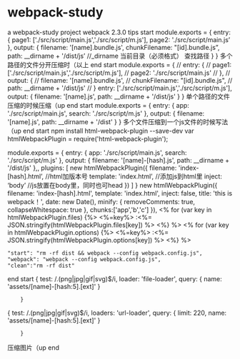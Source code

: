 # webpack-study
a webpack-study project
webpack 2.3.0
tips
start
module.exports = {
    entry: {
        page1: ['./src/script/main.js','./src/script/m.js'],
        page2: './src/script/main.js’
    },
    output: {
        filename: '[name].bundle.js',
        chunkFilename: "[id].bundle.js”, 
        path: __dirname + '/dist/js’   //_dirname 当前目录（必须格式） 查找路径
    }
}
多个路径的文件分开压缩时（以上
end
start
module.exports = {
    // entry: {
    //     page1: ['./src/script/main.js','./src/script/m.js'],
    //     page2: './src/script/main.js'
    // },
    // output: {
    //     filename: '[name].bundle.js',
    //     chunkFilename: "[id].bundle.js",
    //     path: __dirname + '/dist/js'
    // }
    entry: ['./src/script/main.js','./src/script/m.js'],
    output: {
        filename: '[name].js',
        path: __dirname + '/dist/js'
    }
}
单个路径的文件压缩的时候压缩（up
end
start
module.exports = {
    entry: {
        app: './src/script/main.js',
        search: './src/script/m.js'
    },
    output: {
        filename: '[name].js',
        path: __dirname + '/dist'
    }
}
多个文件压缩到一个js文件的时候写法（up
end
start
npm install html-webpack-plugin --save-dev
var htmlWebpackPlugin = require('html-webpack-plugin');

module.exports = {
    entry: {
        app: './src/script/main.js',
        search: './src/script/m.js'
    },
    output: {
        filename: '[name]-[hash].js',
        path: __dirname + '/dist/js'
    },,
    plugins: [
        new htmlWebpackPlugin({
            filename: 'index-[hash].html’,  //html加版本号
            template: 'index.html’,  //添加js到html里
            inject: ‘body’     //js放置在body里，同时也可head
        })
    ]
}
new htmlWebpackPlugin({
            filename: 'index-[hash].html',
            template: 'index.html',
            inject: false,
            title: 'this is webpack！',
            date: new Date(),
            minify: {
                removeComments: true,
                collapseWhitespace: true
            },
            chunks:['app','b','c']
        }),
<% for (var key in htmlWebpackPlugin.files) {%>
    <%=key%> :<%= JSON.stringify(htmlWebpackPlugin.files[key])  %>
<%} %>
<% for (var key in htmlWebpackPlugin.options) {%>
    <%=key%> :<%= JSON.stringify(htmlWebpackPlugin.options[key])  %>
<%} %>

    "start": "rm -rf dist && webpack --config webpack.config.js",
    "webpack": "webpack --config webpack.config.js",
    "clean":"rm -rf dist"
end
start
{
            test: /\.(png|jpg|gif|svg)$/i,
            loader: 'file-loader',
            query: {
                name: 'assets/[name]-[hash:5].[ext]'
            }

        }
{
            test: /\.(png|jpg|gif|svg)$/i,
            loaders: 'url-loader',
            query: {
                limit: 220,
                name: 'assets/[name]-[hash:5].[ext]'
            }

        }
压缩图片（up
end
